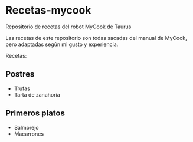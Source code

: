 # Recetas-mycook
Repositorio de recetas del robot MyCook de Taurus

Las recetas de este repositorio son todas sacadas del manual de MyCook, pero adaptadas según mi gusto y experiencia.

Recetas:

## Postres
  - Trufas
  - Tarta de zanahoria
 
## Primeros platos
  - Salmorejo
  - Macarrones
